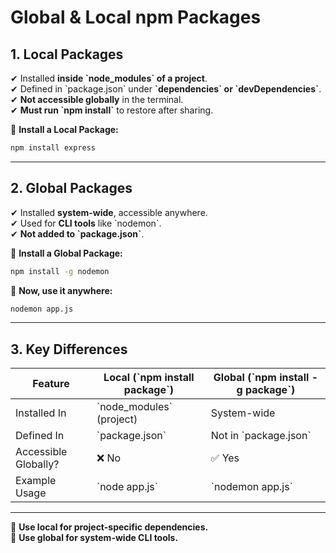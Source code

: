 # Global & Local npm Packages

## 1. Local Packages  
✔ Installed **inside \`node_modules\` of a project**.  
✔ Defined in \`package.json\` under **\`dependencies\` or \`devDependencies\`**.  
✔ **Not accessible globally** in the terminal.  
✔ **Must run \`npm install\`** to restore after sharing.  

📌 **Install a Local Package:**  
```bash
npm install express
```

---

## 2. Global Packages  
✔ Installed **system-wide**, accessible anywhere.  
✔ Used for **CLI tools** like \`nodemon\`.  
✔ **Not added to \`package.json\`**.  

📌 **Install a Global Package:**  
```bash
npm install -g nodemon
```
📌 **Now, use it anywhere:**  
```bash
nodemon app.js
```

---

## 3. Key Differences  

| Feature        | Local (\`npm install package\`) | Global (\`npm install -g package\`) |
|---------------|------------------------------|----------------------------------|
| Installed In  | \`node_modules\` (project)     | System-wide                     |
| Defined In    | \`package.json\`               | Not in \`package.json\`           |
| Accessible Globally? | ❌ No | ✅ Yes |
| Example Usage | \`node app.js\` | \`nodemon app.js\` |

---

📌 **Use local for project-specific dependencies.**  
📌 **Use global for system-wide CLI tools.**  
